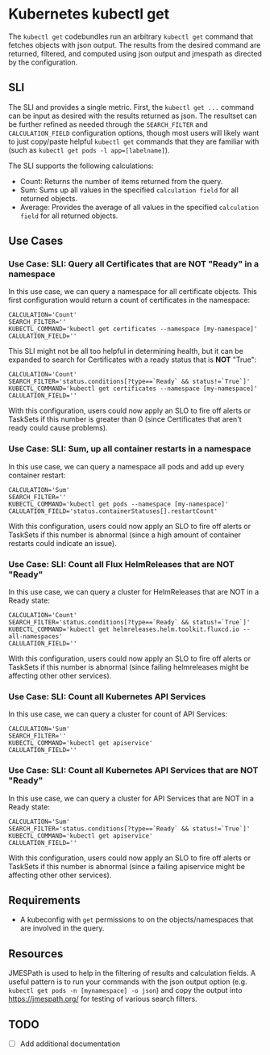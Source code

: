 # Kubernetes kubectl get
The `kubectl get` codebundles run an arbitrary `kubectl get` command that fetches objects with json output. The results from the desired command are returned, filtered, and computed using json output and jmespath as directed by the configuration. 

## SLI
The SLI and provides a single metric. First, the `kubectl get ...` command can be input as desired with the results returned as json. The resultset can be further refined as needed through the `SEARCH_FILTER` and `CALCULATION_FIELD` configuration options, though most users 
will likely want to just copy/paste helpful `kubectl get` commands that they are familiar with (such as `kubectl get pods -l app=[labelname]`). 

The SLI supports the following calculations: 
- Count: Returns the number of items returned from the query.
- Sum: Sums up all values in the specified `calculation field` for all returned objects. 
- Average: Provides the average of all values in the specified  `calculation field` for all returned objects. 

## Use Cases
### Use Case: SLI: Query all Certificates that are **NOT** "Ready" in a namespace
In this use case, we can query a namespace for all certificate objects. This first configuration would return a count of certificates in the namespace: 
```
CALCULATION='Count'
SEARCH_FILTER=''
KUBECTL_COMMAND='kubectl get certificates --namespace [my-namespace]'
CALULATION_FIELD=''
```

This SLI might not be all too helpful in determining health, but it can be expanded to search for Certificates with a ready status that is **NOT** "True": 
```
CALCULATION='Count'
SEARCH_FILTER='status.conditions[?type==`Ready` && status!=`True`]'
KUBECTL_COMMAND='kubectl get certificates --namespace [my-namespace]'
CALULATION_FIELD=''
```

With this configuration, users could now apply an SLO to fire off alerts or TaskSets if this number is greater than 0 (since Certificates that aren't ready could cause problems). 

### Use Case: SLI: Sum, up all container restarts in a namespace
In this use case, we can query a namespace all pods and add up every container restart: 
```
CALCULATION='Sum'
SEARCH_FILTER=''
KUBECTL_COMMAND='kubectl get pods --namespace [my-namespace]'
CALULATION_FIELD='status.containerStatuses[].restartCount'
```

With this configuration, users could now apply an SLO to fire off alerts or TaskSets if this number is abnormal (since a high amount of container restarts could indicate an issue). 


### Use Case: SLI: Count all Flux HelmReleases that are **NOT** "Ready"
In this use case, we can query a  cluster for HelmReleases that are NOT in a Ready state: 
```
CALCULATION='Count'
SEARCH_FILTER='status.conditions[?type==`Ready` && status!=`True`]'
KUBECTL_COMMAND='kubectl get helmreleases.helm.toolkit.fluxcd.io --all-namespaces'
CALULATION_FIELD=''
```

With this configuration, users could now apply an SLO to fire off alerts or TaskSets if this number is abnormal (since failing helmreleases might be affecting other other services). 


### Use Case: SLI: Count all Kubernetes API Services
In this use case, we can query a  cluster for count of API Services: 
```
CALCULATION='Sum'
SEARCH_FILTER=''
KUBECTL_COMMAND='kubectl get apiservice'
CALULATION_FIELD=''
```

### Use Case: SLI: Count all Kubernetes API Services that are **NOT** "Ready"
In this use case, we can query a  cluster for API Services that are NOT in a Ready state: 
```
CALCULATION='Sum'
SEARCH_FILTER='status.conditions[?type==`Ready` && status!=`True`]'
KUBECTL_COMMAND='kubectl get apiservice'
CALULATION_FIELD=''
```

With this configuration, users could now apply an SLO to fire off alerts or TaskSets if this number is abnormal (since a failing apiservice might be affecting other other services).

## Requirements
- A kubeconfig with `get` permissions to on the objects/namespaces that are involved in the query.

## Resources
JMESPath is used to help in the filtering of results and calculation fields. A useful pattern is to run your commands with the json output option (e.g. `kubectl get pods -n [mynamespace] -o json`) and copy the output into https://jmespath.org/ for testing of various search filters. 


## TODO
- [ ] Add additional documentation